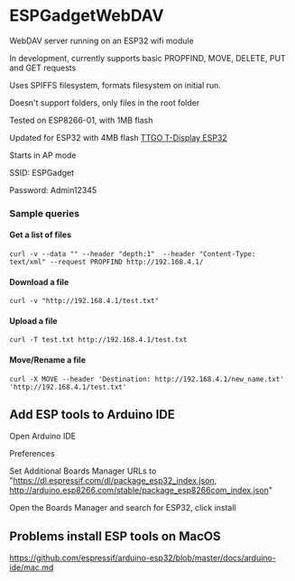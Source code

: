 # ESPGadgetWebDAV
WebDAV server running on an ESP32 wifi module

In development, currently supports basic PROPFIND, MOVE, DELETE, PUT and GET requests

Uses SPIFFS filesystem, formats filesystem on initial run.

Doesn't support folders, only files in the root folder

Tested on ESP8266-01, with 1MB flash 

Updated for ESP32 with 4MB flash  [TTGO T-Display ESP32](http://www.lilygo.cn/prod_view.aspx?TypeId=50033&Id=1126&FId=t3:50033:3)

Starts in AP mode

SSID: ESPGadget

Password: Admin12345

### Sample queries

#### Get a list of files
    curl -v --data "" --header "depth:1"  --header "Content-Type: text/xml" --request PROPFIND http://192.168.4.1/
  
 
#### Download a file 
    curl -v "http://192.168.4.1/test.txt"

#### Upload a file
    curl -T test.txt http://192.168.4.1/test.txt

#### Move/Rename a file
    curl -X MOVE --header 'Destination: http://192.168.4.1/new_name.txt' 'http://192.168.4.1/test.txt'


## Add ESP tools to Arduino IDE
Open Arduino IDE

Preferences

Set Additional Boards Manager URLs to "https://dl.espressif.com/dl/package_esp32_index.json, http://arduino.esp8266.com/stable/package_esp8266com_index.json"

Open the Boards Manager and search for ESP32, click install


## Problems install ESP tools on MacOS

https://github.com/espressif/arduino-esp32/blob/master/docs/arduino-ide/mac.md

